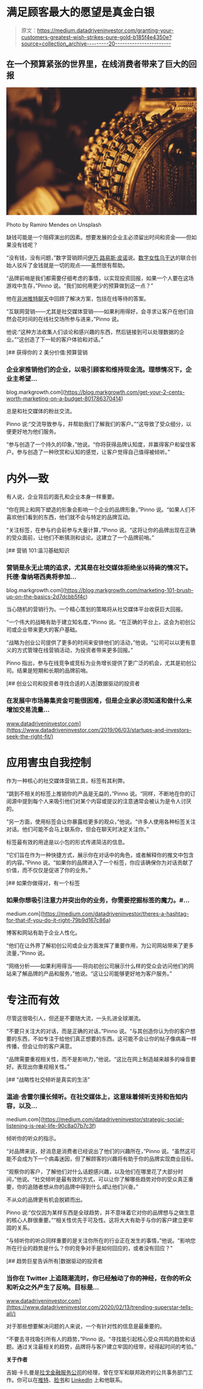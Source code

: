 # 满足顾客最大的愿望是真金白银

> 原文：<https://medium.datadriveninvestor.com/granting-your-customers-greatest-wish-strikes-pure-gold-b185f4e4350e?source=collection_archive---------20----------------------->

## 在一个预算紧张的世界里，在线消费者带来了巨大的回报

![](img/297c622d0d66e5349dfc62acb16c7d0a.png)

Photo by Ramiro Mendes on Unsplash

缺钱可能是一个阻碍演出的因素。想要发展的企业主必须留出时间和资金——但如果没有钱呢？

“没有钱，没有问题，”数字营销顾问[伊万·路易斯·皮诺](https://twitter.com/IvanPinno/)说。[数字女性乌干达](https://twitter.com/uganda_digital)的联合创始人驳斥了金钱就是一切的观点——虽然很有帮助。

“品牌前哨是我们都需要仔细考虑的事情，以实现投资回报，如果一个人要在这场游戏中生存，”Pinno 说。“我们如何用更少的预算做到这一点？”

他在[非洲推特聊天](https://twitter.com/AfricaTweetChat)中回顾了解决方案，包括在线等待的答案。

“互联网营销——尤其是社交媒体营销——如果利用得好，会寻求让客户在他们自然会花时间的在线社交场所参与进来，”Pinno 说。

他说:“这种方法收集人们谈论和感兴趣的东西，然后链接到可以处理数据的企业。”“这创造了下一轮的客户体验和对话。”

[](https://blog.markgrowth.com/get-your-2-cents-worth-marketing-on-a-budget-801786370414) [## 获得你的 2 美分价值:预算营销

### 企业家推销他们的企业，以吸引顾客和维持现金流。理想情况下，企业主希望…

blog.markgrowth.com](https://blog.markgrowth.com/get-your-2-cents-worth-marketing-on-a-budget-801786370414) 

总是和社交媒体的粉丝交流。

Pinno 说:“交流导致参与，并帮助我们了解我们的客户。”“这导致了受众细分，以便更好地为他们服务。

“参与创造了一个持久的印象，”他说。“你将获得品牌认知度，并赢得客户和留住客户。参与创造了一种欣赏和认知的感觉，让客户觉得自己值得被倾听。”

# **内外一致**

有人说，企业背后的面孔和企业本身一样重要。

“你在网上和网下塑造的形象会影响一个企业的品牌形象，”Pinno 说。“如果人们不喜欢他们看到的东西，他们就不会与特定的品牌互动。

“关注标签，在参与约会前参与大量计算，”Pinno 说。“这将让你的品牌出现在正确的受众面前，让他们不断猜测和谈论。这建立了一个品牌前哨。”

[](https://blog.markgrowth.com/marketing-101-brush-up-on-the-basics-2d7dcbb5f4c) [## 营销 101:温习基础知识

### 营销是永无止境的追求，尤其是在社交媒体拒绝坐以待毙的情况下。托德·詹纳塔西奥将参加…

blog.markgrowth.com](https://blog.markgrowth.com/marketing-101-brush-up-on-the-basics-2d7dcbb5f4c) 

当心随机的营销行为。一个精心策划的策略将从社交媒体平台收获巨大回报。

“一个伟大的战略有助于建立知名度，”Pinno 说。“在正确的平台上，这会为初创公司或企业带来更大的客户基础。

“战略为创业公司提供了更多的时间来安排他们的活动，”他说。“公司可以以更有意义的方式管理在线营销活动，为投资者带来更多回报。”

Pinno 指出，参与在线竞争或竞标为业务增长提供了更广泛的机会，尤其是初创公司。结果是短期和长期的品牌前哨。

[](https://www.datadriveninvestor.com/2019/06/03/startups-and-investors-seek-the-right-fit/) [## 创业公司和投资者寻找合适的人选|数据驱动的投资者

### 在发展中市场筹集资金可能很困难，但是企业家必须知道和做什么来增加交易流量…

www.datadriveninvestor.com](https://www.datadriveninvestor.com/2019/06/03/startups-and-investors-seek-the-right-fit/) 

# **应用害虫自我控制**

作为一种核心的社交媒体营销工具，标签有其利弊。

“跳到不相关的标签上推销你的产品是无益的，”Pinno 说。“同样，不断地在你的订阅源中提到每个人来吸引他们对某个内容或提议的注意通常会被认为是令人讨厌的。

“另一方面，使用标签会让你暴露给更多的观众，”他说。“许多人使用各种标签关注对话。他们可能不会马上联系你，但会在聊天时决定关注你。”

标签最有效的用途是以小包的形式传递简洁的信息。

“它们旨在作为一种快捷方式，展示你在对话中的角色，或者解释你的推文中包含的内容。”Pinno 说。“如果你的品牌进入了一个标签，你应该确保你为对话贡献了价值，而不仅仅是促进了你的业务。”

[](https://medium.com/datadriveninvestor/theres-a-hashtag-for-that-if-you-do-it-right-79b9d167c86a) [## 如果你做得对，有一个标签

### 如果你想吸引注意力并突出你的业务，你需要挖掘标签的魔力。#…

medium.com](https://medium.com/datadriveninvestor/theres-a-hashtag-for-that-if-you-do-it-right-79b9d167c86a) 

博客和网站有助于企业人性化。

“他们在让外界了解初创公司或企业方面发挥了重要作用，为公司网站带来了更多流量，”Pinno 说。

“网络分析——如果利用得当——将向初创公司展示什么样的受众会访问他们的网站来了解品牌的产品和服务，”他说。“这让公司能够更好地为客户服务。”

# **专注而有效**

尽管这很吸引人，但还是不要随大流，一头扎进全球潮流。

“不要只关注大的对话，而是正确的对话，”Pinno 说。“与其创造你认为你的客户想要的东西，不如专注于给他们真正想要的东西。这可能不会让你的帖子像病毒一样传播，但会让你的客户满意。

“品牌需要重视相关性，而不是影响力，”他说。“这比在网上制造越来越多的噪音要好。表现出你重视相关性。”

[](https://medium.com/datadriveninvestor/strategic-social-listening-is-real-life-90c8a07b7c3f) [## “战略性社交倾听是真实的生活”

### 温迪·舍雷尔擅长倾听。在社交媒体上，这意味着倾听支持和告知内容，以及…

medium.com](https://medium.com/datadriveninvestor/strategic-social-listening-is-real-life-90c8a07b7c3f) 

倾听你的听众的指示。

“对品牌来说，好消息是消费者已经说出了他们的兴趣所在，”Pinno 说。“虽然这可能不会成为下一个病毒迷因，但了解顾客的兴趣将有助于你的品牌实现商业目标。

“观察你的客户，了解他们对什么话题感兴趣，以及他们在哪里花了大部分时间，”他说。“社交倾听是最有效的方式，可以让你了解哪些趋势对你的受众真正重要，你的追随者想从你的品牌中得到什么*或*让他们兴奋。”

不从众的品牌更有机会脱颖而出。

Pinno 说:“仅仅因为某样东西是全球趋势，并不意味着它对你的品牌想与之做生意的核心人群很重要。”“相关性优先于可及性。这将大大有助于与你的客户建立更牢固的关系。

“与倾听你的听众同样重要的是关注你所在的行业正在发生的事情，”他说。“影响您所在行业的趋势是什么？你的竞争对手是如何回应的，或者没有回应？”

[](https://www.datadriveninvestor.com/2020/02/13/trending-superstar-tells-all/) [## 趋势巨星告诉所有|数据驱动的投资者

### 当你在 Twitter 上追随潮流时，你已经触动了你的神经，在你的听众和听众之外产生了反响。目标是…

www.datadriveninvestor.com](https://www.datadriveninvestor.com/2020/02/13/trending-superstar-tells-all/) 

对于那些想要解决问题的人来说，一个有针对性的信息是最重要的。

“不要去寻找吸引所有人的趋势，”Pinno 说。“寻找能引起核心受众共鸣的趋势和话题。通过关注最相关的趋势，品牌将与客户建立牢固的纽带，经得起时间的考验。”

**关于作者**

吉姆·卡扎曼是[拉戈金融服务公司](http://largofinancialservices.com/)的经理，曾在空军和联邦政府的公共事务部门工作。你可以在[推特](https://twitter.com/JKatzaman)、[脸书](https://www.facebook.com/jim.katzaman)和 [LinkedIn](https://www.linkedin.com/in/jim-katzaman-33641b21/) 上和他联系。